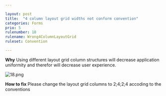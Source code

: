 ```yaml
---

layout: post
title:  "4 column layout grid widths not conform convention"
categories: Forms
prio: 5
rulenumber: 18
rulename: Wrong4ColumnLayoutGrid
ruleset: Convention

---
```


**Why**
Using different layout grid column structures will decrease application uniformity and therefor will decrease user experience.

![18.png](https://github.com/Omnext/omnext.github.io/blob/master/assets/18.png)

**How to fix**
Please change the layout grid columns to 2;4;2;4 accoding to the conventions